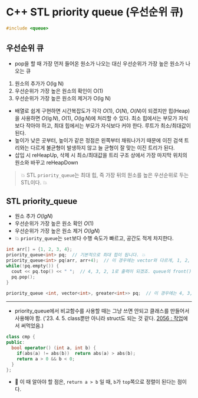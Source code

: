# C++ STL priority queue (우선순위 큐)
```cpp
#include <queue>
```

## 우선순위 큐
* pop을 할 때 가장 먼저 들어온 원소가 나오는 대신 우선순위가 가장 높은 원소가 나오는 큐
1. 원소의 추가가 O(lg N)
2. 우선순위가 가장 높은 원소의 확인이 O(1)
3. 우선순위가 가장 높은 원소의 제거가 O(lg N)

* 배열로 쉽게 구현하면 시간복잡도가 각각 $O(1)$, $O(N)$, $O(N)$이 되겠지만 힙(Heap)을 사용하면 $O( \lg N)$, $O(1)$, $O( \lg N)$에 처리할 수 있다.
최소 힙에서는 부모가 자식보다 작아야 하고, 최대 힙에서는 부모가 자식보다 커야 한다. 루트가 최소/최대값이 된다.
* 높이가 낮은 곳부터, 높이가 같은 정점은 왼쪽부터 채워나가기 때문에 이진 검색 트리와는 다르게 불균형이 발생하지 않고 늘 균형이 잘 맞는 이진 트리가 된다.
* 삽입 시 reHeapUp, 삭제 시 최소/최대값을 트리 구조 상에서 가장 마지막 위치의 원소와 바꾸고 reHeapDown

> 💥 STL `priority_queue`는 최대 힙, 즉 가장 뒤의 원소를 높은 우선순위로 두는 STL이다. 💥

## STL priority_queue
* 원소 추가 $O(lg N)$
* 우선순위가 가장 높은 원소 확인 $O(1)$
* 우선순위가 가장 높은 원소 제거 $O(lg N)$
* 💥 `priority_queue`는 `set`보다 수행 속도가 빠르고, 공간도 적게 차지한다.
```cpp
int arr[] = {1, 2, 3, 4};
priority_queue<int> pq;  // 기본적으로 최대 힙이 됩니다. 💥
priority_queue<int> pq(arr, arr+4);  // 이 경우에는 vector와 다르게, 1, 2, 3, 4의 순서로 저장된다는 점에 주의합시다. (4가 top()입니다.)
while(!pq.empty()) {
  cout << pq.top() << " ";  // 4, 3, 2, 1로 출력이 되겠죠. queue의 front() 역할을 pq에선 top()이 해 준다는 점에 주의합시다.
  pq.pop();
}
​
priority_queue <int, vector<int>, greater<int>> pq;  // 이 경우에는 4, 3, 2, 1(top)의 순서로 저장됨.
```
___
* priority_queue에서 비교함수를 사용할 때는 그냥 쓰면 안되고 클래스를 만들어서 사용해야 함. ​('23. 4. 5. class뿐만 아니라 struct도 되는 것 같다. [2056 : 작업](https://boj.kr/2056)에서 써먹었음.)
```cpp
class cmp {
public:
  bool operator() (int a, int b) {
    if(abs(a) != abs(b))  return abs(a) > abs(b);
    return a > 0 && b < 0;
  }
};
```
* 👀 이 때 알아야 할 점은, `return a > b` 일 때, `b`가 `top`쪽으로 정렬이 된다는 점이다.